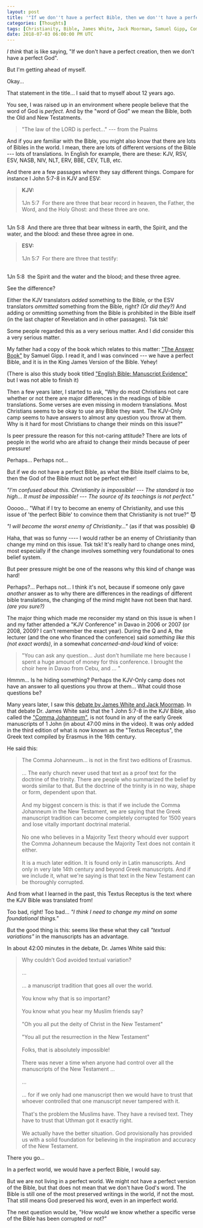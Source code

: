 ```yaml
---
layout: post
title: '"If we don''t have a perfect Bible, then we don''t have a perfect God"'
categories: [Thoughts]
tags: [Christianity, Bible, James White, Jack Moorman, Samuel Gipp, Comma Johanneum]
date: 2018-07-03 06:00:00 PM UTC
---
```


<!-- July 4, 2018 02:00:00 AM Philippine Time -->


_I think_ that is like saying, "If we don't have a perfect creation, then we don't have a perfect God".

But I'm getting ahead of myself.

Okay...

That statement in the title... I said that to myself about 12 years ago.

You see, I was raised up in an environment where people believe that the word of God is _perfect_. And by the "word of God" we mean the Bible, both the Old and New Testatments.

> "The law of the LORD is perfect..." --- from the Psalms

And if you are familiar with the Bible, you might also know that there are lots of Bibles in the world. I mean, there are lots of different versions of the Bible --- lots of translations. In English for example, there are these: KJV, RSV, ESV, NASB, NIV, NLT, ERV, BBE, CEV, TLB, etc.

<!--more-->

And there are a few passages where they say different things. Compare for instance I John 5:7-8 in KJV and ESV:

> **KJV:**
<br /><br />
1Jn 5:7  For there are three that bear record in heaven, the Father, the Word, and the Holy Ghost: and these three are one.
<br />
1Jn 5:8  And there are three that bear witness in earth, the Spirit, and the water, and the blood: and these three agree in one.

> **ESV:**
<br /><br />
1Jn 5:7  For there are three that testify:
<br />
1Jn 5:8  the Spirit and the water and the blood; and these three agree.

See the difference?

Either the KJV translators _added_ something to the Bible, or the ESV translators _ommitted_ something from the Bible, right? _(Or did they?)_ And adding or ommitting something from the Bible is prohibited in the Bible itself (in the last chapter of Revelation and in other passages). Tsk tsk!

Some people regarded this as a very serious matter. And I did consider this a very serious matter.

My father had a copy of the book which relates to this matter: ["The Answer Book"](https://samgipp.com/answerbook/) by Samuel Gipp. I read it, and I was convinced --- we have a perfect Bible, and it is in the King James Version of the Bible. Yehey!

(There is also this study book titled ["English Bible: Manuscript Evidence"](https://www.google.com.ph/search?q=english+bible+manuscript+evidence+robert+sargent) but I was not able to finish it)

Then a few years later, I started to ask, "Why do most Christians not care whether or not there are major differences in the readings of bible translations. Some verses are even missing in modern translations. Most Christians seems to be okay to use any Bible they want. The KJV-Only camp seems to have answers to almost any question you throw at them. Why is it hard for most Christians to change their minds on this issue?"

Is peer pressure the reason for this not-caring attitude? There are lots of people in the world who are afraid to change their minds because of peer pressure!

Perhaps... Perhaps not...

But if we do not have a perfect Bible, as what the Bible itself claims to be, then the God of the Bible must not be perfect either!

_"I'm confused about this. Christianity is impossible! --- The standard is too high... It must be impossible! --- The source of its teachings is not perfect."_

Ooooo... "What if I try to become an enemy of Christianity, and use this issue of 'the perfect Bible' to convince them that Christianity is not true?" :smiling_imp:

_"I will become the worst enemy of Christianity..."_ (as if that was possible) :smile:

Haha, that was so funny ---- I would rather be an enemy of Christianity than change my mind on this issue. Tsk tsk! It's really hard to change ones mind, most especially if the change involves something very foundational to ones belief system.

But peer pressure might be one of the reasons why this kind of change was hard!

Perhaps?... Perhaps not... I think it's not, because if someone only gave _another_ answer as to why there are differences in the readings of different bible translations, the changing of the mind might have not been that hard. _(are you sure?)_

The major thing which made me reconsider my stand on this issue is when I and my father attended a "KJV Conference" in Davao in 2006 or 2007 (or 2008, 2009? I can't remember the exact year). During the Q and A, the lecturer (and the one who financed the conference) said _something like this (not exact words)_, in a somewhat _concerned-and-loud_ kind of voice:

> "You can ask any question... Just don't humiliate me here because I spent a huge amount of money for this conference. I brought the choir here in Davao from Cebu, and ... "


Hmmm... Is he hiding something? Perhaps the KJV-Only camp does not have an answer to all questions you throw at them... What could those questions be?


Many years later, I saw this [debate by James White and Jack Moorman](https://www.youtube.com/watch?v=hwe_nxeVwE0). In that debate Dr. James White said that the 1 John 5:7-8 in the KJV Bible, also called the ["Comma Johanneum"](https://www.gotquestions.org/Comma-Johanneum.html), is not found in any of the early Greek manuscripts of 1 John (in about 47:00 mins in the video). It was only added in the third edition of what is now known as the "Textus Receptus", the Greek text compiled by Erasmus in the 16th century.

He said this:

> The Comma Johanneum... is not in the first two editions of Erasmus.
<br /><br />
... The early church never used that text as a proof text for the doctrine of the trinity. There are people who summarized the belief by words similar to that. But the doctrine of the trinity is in no way, shape or form, dependent upon that.
<br /><br />
And my biggest concern is this: is that if we include the Comma Johanneum in the New Testament, we are saying that the Greek manuscript tradition can become completely corrupted for 1500 years and lose vitally important doctrinal material.
<br /><br />
No one who believes in a Majority Text theory whould ever support the Comma Johanneum because the Majority Text does not contain it either. 
<br /><br />
It is a much later edition. It is found only in Latin manuscripts. And only in very late 14th century and beyond Greek manuscripts. And if we include it, what we're saying is that text in the New Testament can be thoroughly corrupted.


And from what I learned in the past, this Textus Receptus is the text where the KJV Bible was translated from!

Too bad, right! Too bad... _"I think I need to change my mind on some foundational things."_

But the good thing is this: seems like these what they call _"textual variations"_ in the manuscripts has an advantage.

In about 42:00 minutes in the debate, Dr. James White said this:

> Why couldn’t God avoided textual variation?
<br /><br />
...
<br /><br />
... a manuscript tradition that goes all over the world.
<br /><br />
You know why that is so important?
<br /><br />
You know what you hear my Muslim friends say?
<br /><br />
"Oh you all put the deity of Christ in the New Testament"
<br /><br />
"You all put the resurrection in the New Testament"
<br /><br />
Folks, that is absolutely impossible!
<br /><br />
There was never a time when anyone had control over all the manuscripts of the New Testament ...
<br /><br />
...
<br /><br />
... for if we only had one manuscript then we would have to trust that whoever controlled that one manuscript never tampered with it.
<br /><br />
That's the problem the Muslims have. They have a revised text. They have to trust that Uthman got it exactly right.
<br /><br />
We actually have the better situation. God provisionally has provided us with a solid foundation for believing in the inspiration and accuracy of the New Testament.

There you go...


In a perfect world, we would have a perfect Bible, I would say.

But we are not living in a perfect world. We might not have a perfect version of the Bible, but that does not mean that we don't have God's word. The Bible is still one of the most preserved writings in the world, if not the most. That still means God preserved his word, even in an imperfect world.

The next question would be, "How would we know whether a specific verse of the Bible has been corrupted or not?" 



<!-- 
https://www.aomin.org/aoblog/2006/03/11/and-some-more-on-the-comma/


The NIV has this note after Mark 16:8:

> [The earliest manuscripts and some other ancient witnesses do not have verses 9-20]




Acts 9:7 and Acts 22:9
-->
